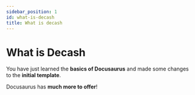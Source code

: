 ```yaml
---
sidebar_position: 1
id: what-is-decash
title: What is decash
---
```


# What is Decash

You have just learned the **basics of Docusaurus** and made some changes to the **initial template**.

Docusaurus has **much more to offer**!


